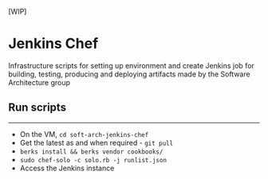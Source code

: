 [WIP]

# Jenkins Chef
Infrastructure scripts for setting up environment and create Jenkins job for building, testing, producing and deploying artifacts made by the Software Architecture group

## Run scripts
---
* On the VM, `cd soft-arch-jenkins-chef`
* Get the latest as and when required - `git pull`
* `berks install && berks vendor cookbooks/`
* `sudo chef-solo -c solo.rb -j runlist.json`
* Access the Jenkins instance